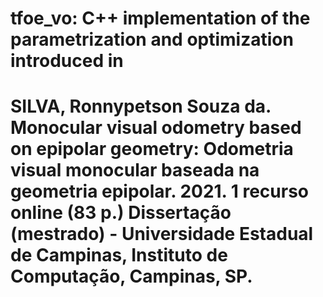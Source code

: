 # tfoe_vo: C++ implementation of the parametrization and optimization introduced in
# SILVA, Ronnypetson Souza da. Monocular visual odometry based on epipolar geometry: Odometria visual monocular baseada na geometria epipolar. 2021. 1 recurso online (83 p.) Dissertação (mestrado) - Universidade Estadual de Campinas, Instituto de Computação, Campinas, SP.
